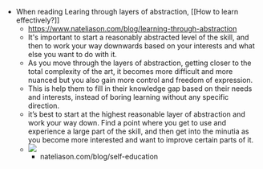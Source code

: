 - When reading Learing through layers of abstraction, [[How to learn effectively?]]
    - https://www.nateliason.com/blog/learning-through-abstraction
    - It's important to start a reasonably abstracted level of the skill, and then to work your way downwards based on your interests and what else you want to do with it.
    - As you move through the layers of abstraction, getting closer to the total complexity of the art, it becomes more difficult and more nuanced but you also gain more control and freedom of expression.
    - This is help them to fill in their knowledge gap based on their needs and interests, instead of boring learning without any specific direction.
    -  it’s best to start at the highest reasonable layer of abstraction and work your way down. Find a point where you get to use and experience a large part of the skill, and then get into the minutia as you become more interested and want to improve certain parts of it.
    - ![](https://uploads-ssl.webflow.com/5ad143610f7efd77b6f188f3/5b2b0a7d8998dc205c5a23ee_pasted-image-0-25.png)
        - nateliason.com/blog/self-education
